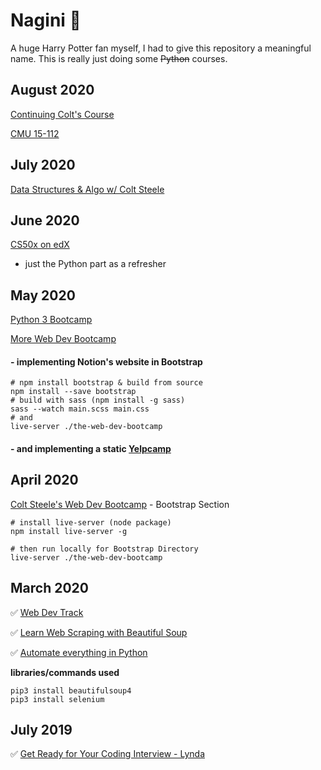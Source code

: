 # Nagini :snake:

A huge Harry Potter fan myself, I had to give this repository a meaningful name. This is really just doing some ~~Python~~ courses.

## August 2020

[Continuing Colt's Course](https://www.udemy.com/course/js-algorithms-and-data-structures-masterclass)

[CMU 15-112](https://www.cs.cmu.edu/~112/schedule.html)

## July 2020
[Data Structures & Algo w/ Colt Steele](https://www.udemy.com/course/js-algorithms-and-data-structures-masterclass)

## June 2020
[CS50x on edX](https://www.edx.org/course/cs50s-introduction-to-computer-science)
- just the Python part as a refresher

## May 2020
[Python 3 Bootcamp](https://www.udemy.com/course/the-modern-python3-bootcamp)

[More Web Dev Bootcamp](https://www.udemy.com/course/the-web-developer-bootcamp)

#### - implementing Notion's website in Bootstrap

```
# npm install bootstrap & build from source
npm install --save bootstrap
# build with sass (npm install -g sass)
sass --watch main.scss main.css
# and
live-server ./the-web-dev-bootcamp
```

#### - and implementing a static [Yelpcamp](https://yelpcamp-clone.now.sh)

## April 2020
[Colt Steele's Web Dev Bootcamp](https://www.udemy.com/course/the-web-developer-bootcamp) - Bootstrap Section
```
# install live-server (node package)
npm install live-server -g

# then run locally for Bootstrap Directory
live-server ./the-web-dev-bootcamp
```

## March 2020
:white_check_mark: [Web Dev Track](https://www.codecademy.com/learn/paths/web-development)

:white_check_mark: [Learn Web Scraping with Beautiful Soup](https://www.codecademy.com/learn/learn-web-scraping)

:white_check_mark: [Automate everything in Python](https://www.linkedin.com/learning/using-python-for-automation)

**libraries/commands used**
```shell
pip3 install beautifulsoup4
pip3 install selenium
```

## July 2019
:white_check_mark: [Get Ready for Your Coding Interview - Lynda](https://www.lynda.com/Software-Development-tutorials/Get-Ready-Your-Coding-Interview)
